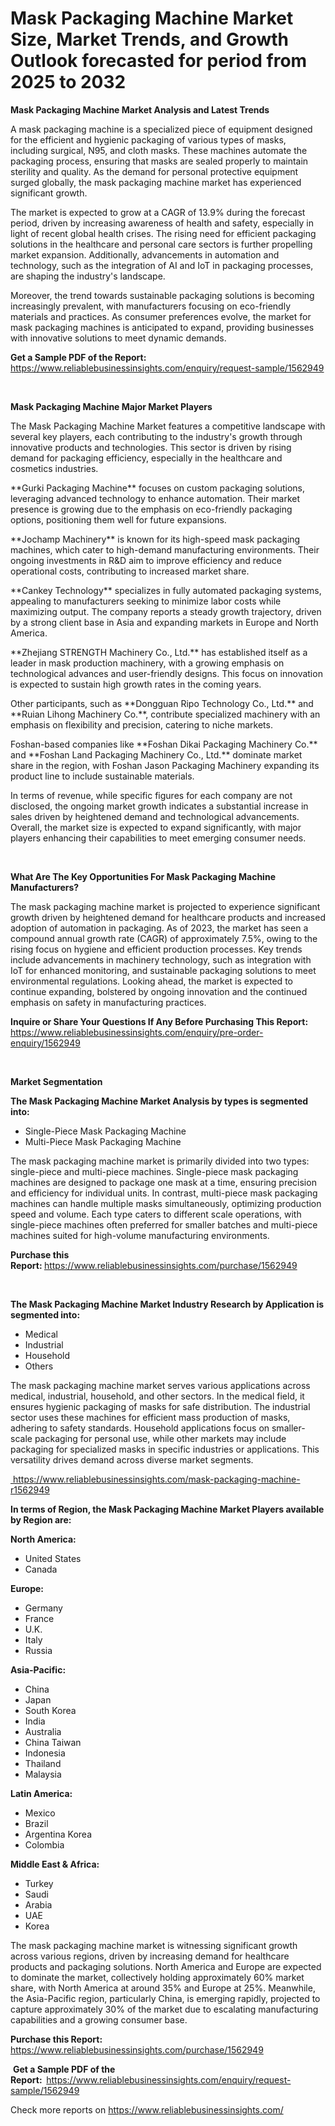 <p><h1>Mask Packaging Machine Market Size, Market Trends, and Growth Outlook forecasted for period from 2025 to 2032</h1></p><p><strong>Mask Packaging Machine Market Analysis and Latest Trends</strong></p>
<p><p>A mask packaging machine is a specialized piece of equipment designed for the efficient and hygienic packaging of various types of masks, including surgical, N95, and cloth masks. These machines automate the packaging process, ensuring that masks are sealed properly to maintain sterility and quality. As the demand for personal protective equipment surged globally, the mask packaging machine market has experienced significant growth.</p><p>The market is expected to grow at a CAGR of 13.9% during the forecast period, driven by increasing awareness of health and safety, especially in light of recent global health crises. The rising need for efficient packaging solutions in the healthcare and personal care sectors is further propelling market expansion. Additionally, advancements in automation and technology, such as the integration of AI and IoT in packaging processes, are shaping the industry's landscape. </p><p>Moreover, the trend towards sustainable packaging solutions is becoming increasingly prevalent, with manufacturers focusing on eco-friendly materials and practices. As consumer preferences evolve, the market for mask packaging machines is anticipated to expand, providing businesses with innovative solutions to meet dynamic demands.</p></p>
<p><strong>Get a Sample PDF of the Report:&nbsp;</strong> <a href="https://www.reliablebusinessinsights.com/enquiry/request-sample/1562949?utm_campaign=2230&utm_medium=2&utm_source=Github&utm_content=ia&utm_term=25022025&utm_id=mask-packaging-machine">https://www.reliablebusinessinsights.com/enquiry/request-sample/1562949</a></p>
<p>&nbsp;</p>
<p><strong>Mask Packaging Machine Major Market Players</strong></p>
<p><p>The Mask Packaging Machine Market features a competitive landscape with several key players, each contributing to the industry's growth through innovative products and technologies. This sector is driven by rising demand for packaging efficiency, especially in the healthcare and cosmetics industries.</p><p>**Gurki Packaging Machine** focuses on custom packaging solutions, leveraging advanced technology to enhance automation. Their market presence is growing due to the emphasis on eco-friendly packaging options, positioning them well for future expansions.</p><p>**Jochamp Machinery** is known for its high-speed mask packaging machines, which cater to high-demand manufacturing environments. Their ongoing investments in R&D aim to improve efficiency and reduce operational costs, contributing to increased market share.</p><p>**Cankey Technology** specializes in fully automated packaging systems, appealing to manufacturers seeking to minimize labor costs while maximizing output. The company reports a steady growth trajectory, driven by a strong client base in Asia and expanding markets in Europe and North America.</p><p>**Zhejiang STRENGTH Machinery Co., Ltd.** has established itself as a leader in mask production machinery, with a growing emphasis on technological advances and user-friendly designs. This focus on innovation is expected to sustain high growth rates in the coming years.</p><p>Other participants, such as **Dongguan Ripo Technology Co., Ltd.** and **Ruian Lihong Machinery Co.**, contribute specialized machinery with an emphasis on flexibility and precision, catering to niche markets. </p><p>Foshan-based companies like **Foshan Dikai Packaging Machinery Co.** and **Foshan Land Packaging Machinery Co., Ltd.** dominate market share in the region, with Foshan Jason Packaging Machinery expanding its product line to include sustainable materials.</p><p>In terms of revenue, while specific figures for each company are not disclosed, the ongoing market growth indicates a substantial increase in sales driven by heightened demand and technological advancements. Overall, the market size is expected to expand significantly, with major players enhancing their capabilities to meet emerging consumer needs.</p></p>
<p>&nbsp;</p>
<p><strong>What Are The Key Opportunities For Mask Packaging Machine Manufacturers?</strong></p>
<p><p>The mask packaging machine market is projected to experience significant growth driven by heightened demand for healthcare products and increased adoption of automation in packaging. As of 2023, the market has seen a compound annual growth rate (CAGR) of approximately 7.5%, owing to the rising focus on hygiene and efficient production processes. Key trends include advancements in machinery technology, such as integration with IoT for enhanced monitoring, and sustainable packaging solutions to meet environmental regulations. Looking ahead, the market is expected to continue expanding, bolstered by ongoing innovation and the continued emphasis on safety in manufacturing practices.</p></p>
<p><strong>Inquire or Share Your Questions If Any Before Purchasing This Report:</strong> <a href="https://www.reliablebusinessinsights.com/enquiry/pre-order-enquiry/1562949?utm_campaign=2230&utm_medium=2&utm_source=Github&utm_content=ia&utm_term=25022025&utm_id=mask-packaging-machine">https://www.reliablebusinessinsights.com/enquiry/pre-order-enquiry/1562949</a></p>
<p>&nbsp;</p>
<p><strong>Market Segmentation</strong></p>
<p><strong>The Mask Packaging Machine Market Analysis by types is segmented into:</strong></p>
<p><ul><li>Single-Piece Mask Packaging Machine</li><li>Multi-Piece Mask Packaging Machine</li></ul></p>
<p><p>The mask packaging machine market is primarily divided into two types: single-piece and multi-piece machines. Single-piece mask packaging machines are designed to package one mask at a time, ensuring precision and efficiency for individual units. In contrast, multi-piece mask packaging machines can handle multiple masks simultaneously, optimizing production speed and volume. Each type caters to different scale operations, with single-piece machines often preferred for smaller batches and multi-piece machines suited for high-volume manufacturing environments.</p></p>
<p><strong>Purchase this Report:&nbsp;</strong><a href="https://www.reliablebusinessinsights.com/purchase/1562949?utm_campaign=2230&utm_medium=2&utm_source=Github&utm_content=ia&utm_term=25022025&utm_id=mask-packaging-machine">https://www.reliablebusinessinsights.com/purchase/1562949</a></p>
<p>&nbsp;</p>
<p><strong>The Mask Packaging Machine Market Industry Research by Application is segmented into:</strong></p>
<p><ul><li>Medical</li><li>Industrial</li><li>Household</li><li>Others</li></ul></p>
<p><p>The mask packaging machine market serves various applications across medical, industrial, household, and other sectors. In the medical field, it ensures hygienic packaging of masks for safe distribution. The industrial sector uses these machines for efficient mass production of masks, adhering to safety standards. Household applications focus on smaller-scale packaging for personal use, while other markets may include packaging for specialized masks in specific industries or applications. This versatility drives demand across diverse market segments.</p></p>
<p><a href="https://www.reliablebusinessinsights.com/mask-packaging-machine-r1562949?utm_campaign=2230&utm_medium=2&utm_source=Github&utm_content=ia&utm_term=25022025&utm_id=mask-packaging-machine">&nbsp;https://www.reliablebusinessinsights.com/mask-packaging-machine-r1562949</a></p>
<p><strong>In terms of Region, the Mask Packaging Machine Market Players available by Region are:</strong></p>
<p>
    <p> <strong> North America: </strong>
        <ul>
            <li>United States</li>
            <li>Canada</li>
        </ul>
        </p> 
    <p> <strong> Europe: </strong>
        <ul>
            <li>Germany</li>
            <li>France</li>
            <li>U.K.</li>
            <li>Italy</li>
            <li>Russia</li>
        </ul>
        </p> 
    <p> <strong> Asia-Pacific: </strong>
        <ul>
            <li>China</li>
            <li>Japan</li>
            <li>South Korea</li>
            <li>India</li>
            <li>Australia</li>
            <li>China Taiwan</li>
            <li>Indonesia</li>
            <li>Thailand</li>
            <li>Malaysia</li>
        </ul>
        </p> 
    <p> <strong> Latin America: </strong>
        <ul>
            <li>Mexico</li>
            <li>Brazil</li>
            <li>Argentina Korea</li>
            <li>Colombia</li>
        </ul>
        </p> 
    <p> <strong> Middle East & Africa: </strong>
        <ul>
            <li>Turkey</li>
            <li>Saudi</li>
            <li>Arabia</li>
            <li>UAE</li>
            <li>Korea</li>
        </ul>
    </p>
    </p>
<p><p>The mask packaging machine market is witnessing significant growth across various regions, driven by increasing demand for healthcare products and packaging solutions. North America and Europe are expected to dominate the market, collectively holding approximately 60% market share, with North America at around 35% and Europe at 25%. Meanwhile, the Asia-Pacific region, particularly China, is emerging rapidly, projected to capture approximately 30% of the market due to escalating manufacturing capabilities and a growing consumer base.</p></p>
<p><strong>Purchase this Report: </strong><a href="https://www.reliablebusinessinsights.com/purchase/1562949?utm_campaign=2230&utm_medium=2&utm_source=Github&utm_content=ia&utm_term=25022025&utm_id=mask-packaging-machine">https://www.reliablebusinessinsights.com/purchase/1562949</a></p>
<p>&nbsp;<strong>Get a Sample PDF of the Report:&nbsp;&nbsp;</strong><a href="https://www.reliablebusinessinsights.com/enquiry/request-sample/1562949?utm_campaign=2230&utm_medium=2&utm_source=Github&utm_content=ia&utm_term=25022025&utm_id=mask-packaging-machine">https://www.reliablebusinessinsights.com/enquiry/request-sample/1562949</a></p>
<p><strong></strong></p>
<p>Check more reports on <a href="https://www.reliablebusinessinsights.com/?utm_campaign=2230&utm_medium=2&utm_source=Github&utm_content=ia&utm_term=25022025&utm_id=mask-packaging-machine">https://www.reliablebusinessinsights.com/</a></p>